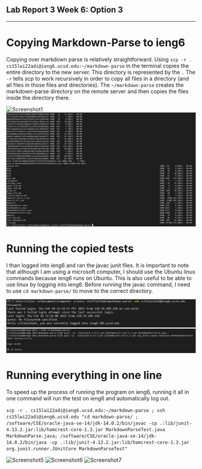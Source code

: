 ## Lab Report 3 Week 6: Option 3 ##
-------------------------

# Copying Markdown-Parse to ieng6 #

Copying over markdown parse is relatively straightforward. Using ```scp -r . cs15lwi22adi@ieng6.ucsd.edu:~/markdown-parse``` in the terminal copies the entire directory to the new server. This directory is represented by the ```.``` The ```-r``` tells scp to work recursively in order to copy all files in a directory (and all files in those files and directories). The ```~/markdown-parse``` creates the markdown-parse directory on the remote server and then copies the files inside the directory there.

![Screenshot1](scp1-markdown-parse-week6.PNG)
![Screenshot2](scp2-markdown-parse-week6.PNG)


# Running the copied tests #

I than logged into ieng6 and ran the javac junit files. It is important to note that although I am using a microsoft computer, I should use the Ubuntu linux commands because ieng6 runs on Ubuntu. This is also useful to be able to use linux by logging into ieng6. Before running the javac command, I need to use ```cd markdown-parse/``` to move to the correct directory.

![Screenshot3](scp3-markdown-parse-week6.PNG)
![Screenshot4](scp4-markdown-parse-week6.PNG)


# Running everything in one line #
To speed up the process of running the program on ieng6, running it all in one command will run the test on ieng6 and automatically log out.

```scp -r . cs15lwi22adi@ieng6.ucsd.edu:~/markdown-parse ; ssh cs15lwi22adi@ieng6.ucsd.edu "cd markdown-parse/ ; /software/CSE/oracle-java-se-14/jdk-14.0.2/bin/javac -cp .:lib/junit-4.13.2.jar:lib/hamcrest-core-1.3.jar MarkdownParseTest.java MarkdownParse.java; /software/CSE/oracle-java-se-14/jdk-14.0.2/bin/java -cp .:lib/junit-4.13.2.jar:lib/hamcrest-core-1.3.jar org.junit.runner.JUnitCore MarkdownParseTest"```

![Screenshot5](scp5-markdown-parse-week6.PNG)
![Screenshot6](scp6-markdown-parse-week6.PNG)
![Screenshot7](scp7-markdown-parse-week6.PNG)



